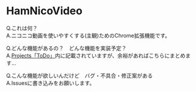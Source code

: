 # HamNicoVideo

Q.これは何？  
A.ニコニコ動画を使いやすくする(主観)ためのChrome拡張機能です。

Q.どんな機能があるの？　どんな機能を実装予定？  
A.[Projects「ToDo」](https://github.com/hukihamu/HamNicoVideo/projects/1)内に記載されていますが、余裕があればこちらにまとめます...

Q.こんな機能が欲しいんだけど　バグ・不具合・修正案がある  
A.Issuesに書き込みをお願いします。
